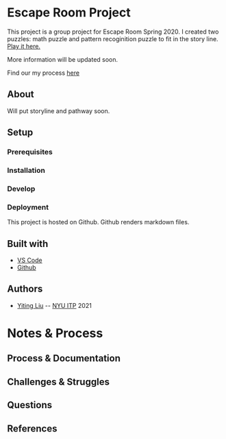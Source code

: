 <!-- Every README should start with an H1 -->
# Escape Room Project
<!-- A one sentence description of the project or assignment -->
This project is a group project for Escape Room Spring 2020. I created two puzzles: math puzzle and pattern recoginition puzzle to fit in the story line. 
[Play it here.](https://yitingliu97-escape-room-puzzles-1.glitch.me/)

More information will be updated soon. 

Find our my process [here](https://yitingliu97.wordpress.com/2020/04/20/escape-room-final-prototype/)

<!-- It is good practice to add an about or summary -->
## About

Will put storyline and pathway soon. 

<!-- It is essential to describe how to set up your project -->
## Setup

<!-- Any knowledge or tools you will need before hand -->
### Prerequisites

<!-- To make a good readme the following prerequisites are necessary:
1. A text editor - preferably [VS Code](https://code.visualstudio.com/)
2. An understanding of markdown syntax. You can learn about markdown at this [Markdown Guide](https://www.markdownguide.org/getting-started/)
3. Tender love and care - writing good, clear, and kind documentation takes a lot of work, but you (and your contributors) will appreciate you.  -->

<!-- any installation needs should be defined -->
### Installation

<!-- For this particular project, there are no specific installation requirements, however you might look at some open source projects for inspiration about how to write good installation notes. You can see one example in this [Installing Node.js Guide](../guides/installing-nodejs.md). -->

<!-- Write instructions on how to start working on your project -->
### Develop

<!-- To develop this document, you can follow the steps provided below:
1. create a fork of this project on Github
2. ping the author of this repo via Github Issues to see if they are looking for contributions on the specific feature you're looking to add
3. open the file in VS Code and make updates 
4. add and commit those changes in your forked github repo
5. make a pull request specifying what additions and changes were made
6. have a nice chat and communication with me about those changes. 
7. celebrate the contribution!  -->

<!-- Notes about the deployment -->
### Deployment

This project is hosted on Github. Github renders markdown files.

## Built with

* [VS Code](https://code.visualstudio.com/)
* [Github](https://github.com)

## Authors

* [Yiting Liu](https://yitingliu97.wordpress.com) -- [NYU ITP](https://itp.nyu.edu) 2021


<!-- ## Code of Conduct -->

<!-- Please read the [CODE OF CONDUCT](https://www.mozilla.org/en-US/about/governance/policies/participation/)  -->

<!-- ## License

This is README template is licensed according to [Attribution 4.0 International (CC BY 4.0) ](https://creativecommons.org/licenses/by/4.0/) -->

<!-- thank and reference all the things that made your project happen -->
<!-- ## Acknowledgements

* [Creative Commons](https://creativecommons.org/licenses/by/4.0/) for their licensing documentation
* [Openmoji project](https://www.openmoji.org/library/#search=notebook&emoji=1F4D4) for their glyphs
* [PurpleBooth's Readme Template](https://gist.github.com/PurpleBooth/109311bb0361f32d87a2) -->

<!-- ***
***
*** -->

<!-- For your assignments you might consider  -->
# Notes & Process

<!-- How you built this project - Include images, gifs, and notes here -->
## Process & Documentation

<!-- Any specific challenges or struggles documented -->
## Challenges & Struggles

<!-- Any questions you have -->
## Questions

<!-- References for resources and inspiration -->
## References


<!-- * Author First Name, Author Last Name. [Link]()
* Author First Name, Author Last Name. [Link]() -->
